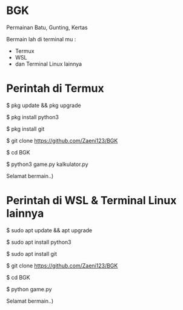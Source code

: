 # BGK
Permainan Batu, Gunting, Kertas

Bermain lah di terminal mu : 
- Termux
- WSL
- dan Terminal Linux lainnya

# Perintah di Termux
$ pkg update && pkg upgrade

$ pkg install python3

$ pkg install git

$ git clone https://github.com/Zaeni123/BGK

$ cd BGK

$ python3 game.py kalkulator.py

Selamat bermain..)

# Perintah di WSL & Terminal Linux lainnya
$ sudo apt update && apt upgrade

$ sudo apt install python3

$ sudo apt install git

$ git clone https://github.com/Zaeni123/BGK

$ cd BGK

$ python game.py

Selamat bermain..)
